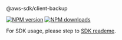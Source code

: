 @aws-sdk/client-backup

[![NPM version](https://img.shields.io/npm/v/@aws-sdk/client-backup/preview.svg)](https://www.npmjs.com/package/@aws-sdk/client-backup)
[![NPM downloads](https://img.shields.io/npm/dm/@aws-sdk/client-backup.svg)](https://www.npmjs.com/package/@aws-sdk/client-backup)

For SDK usage, please step to [SDK reademe](https://github.com/aws/aws-sdk-js-v3).
